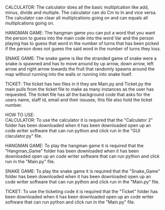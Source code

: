 CALCULATOR:
  The calculator does all the basic multiplcation like add, minus, divide and multiple.
  The calculator can do Cm to In and vice versa.
  The calculator can clear all multiplcations going on and can equals all multiplcations going on.


HANGMAN GAME:
  The hangman game you can put a word that you want the person to guess into the main code into the word Var 
  and the person playing has to guess that word in the number of turns that has been picked if the 
  person does not guees the said word in the number of turns they loss.


SNAKE GAME:
  The snake game is like the stranded game of snake were a snake is spawned and has to move around by up arrow,
  down arrow, left arrow and right arrow towards the fruit that randomly spawns around the map 
  without running into the walls or running into snake itself.


TICKET:
  The ticket has two files in it they are Main.py and Ticket.py the main pulls from the ticket file to 
  make as many instances as the user has requested. The ticket file has all the background code that 
  asks for the users name, staff id, email and their issuses, this file also hold the ticket number.


HOW TO USE:  
  CALCULATOR:
    To use the calculator it is required that the "Calculator 2" folder has been downloaded when it has 
    been downloaded open up an code writer software that can run python and click run in 
    the "GUI claculator.py" file.

  HANGMAN GAME:
    To play the hangman game it is required that the "Hangman_Game" folder has been downloaded when it 
    has been downloaded open up an code writer software that can run python and click run in the "Main.py" file.
    
  SNAKE GAME:
    To play the snake game it is required that the "Snake_Game" folder has been downloaded when it has
    been downloaded open up an code writer software that can run python and click run in the "Main.py" file.

  TICKET:
    To use the ticketing code it is required that the "Ticket" folder has been downloaded when it has been 
    downloaded open up an code writer software that can run python and click run in the "Main.py" file.
